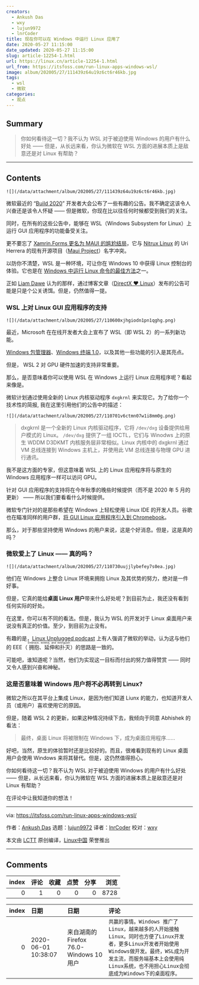 ```yaml
---
creators:
  - Ankush Das
  - wxy
  - lujun9972
  - lnrCoder
title: 现在你可以在 Windows 中运行 Linux 应用了
date: 2020-05-27 11:15:00
date_updated: 2020-05-27 11:15:00
slug: article-12254-1.html
url: https://linux.cn/article-12254-1.html
url_from: https://itsfoss.com/run-linux-apps-windows-wsl/
image: album/202005/27/111439z64u19z6ct6r46kb.jpg
tags:
  - wsl
  - 微软
categories:
  - 观点
---
```


## Summary

> 你如何看待这一切？我不认为 WSL 对于被迫使用 Windows 的用户有什么好处 —— 但是，从长远来看，你认为微软在 WSL 方面的进展本质上是敌意还是对 Linux 有帮助？

***

<!-- more -->

## Contents

`![](/data/attachment/album/202005/27/111439z64u19z6ct6r46kb.jpg)`

微软最近的 “[Build 2020](https://news.microsoft.com/build2020/)” 开发者大会公布了一些有趣的公告。我不确定这该令人兴奋还是该令人怀疑 —— 但是微软，你现在比以往任何时候都受到我们的关注。

同时，在所有的这些公告中，能够在 WSL（Windows Subsystem for Linux）上运行 GUI 应用程序的功能备受关注。

更不要忘了 [Xamrin.Forms 更名为 MAUI 的尴尬结局](https://itsfoss.com/microsoft-maui-kde-row/)，它与 [Nitrux Linux](https://itsfoss.com/nitrux-linux/) 的 Uri Herrera 的现有开源项目（[Maui Project](https://mauikit.org/)）名字冲突。

以防你不清楚，WSL 是一种环境，可让你在 Windows 10 中获得 Linux 控制台的体验。它也是在 [Windows 中运行 Linux 命令的最佳方法](https://itsfoss.com/run-linux-commands-in-windows/)之一。

正如 [Liam Dawe](https://www.gamingonlinux.com/2020/05/microsoft-build-directx-and-linux-plus-more) 认为的那样，通过博客文章（[DirectX ❤ Linux](https://devblogs.microsoft.com/directx/directx-heart-linux/)）发布的公告可能是只是个公关诱饵。但是，仍然值得一提。

### WSL 上对 Linux GUI 应用程序的支持

`![](/data/attachment/album/202005/27/110600xjhgiodn1pn1qghg.png)`

最近，Microsoft 在在线开发者大会上宣布了 WSL（即 WSL 2）的一系列新功能。

[Windows 包管理器](https://devblogs.microsoft.com/commandline/windows-package-manager-preview/)、[Windows 终端 1.0](https://devblogs.microsoft.com/commandline/windows-terminal-1-0/)，以及其他一些功能的引入是其亮点。

但是， WSL 2 对 GPU 硬件加速的支持非常重要。

那么，是否意味着你可以使用 WSL 在 Windows 上运行 Linux 应用程序呢？看起来像是。

微软计划通过使用全新的 Linux 内核驱动程序 `dxgkrnl` 来实现它。为了给你一个技术性的简报, 我在这里引用他们的公告中的描述：

`![](/data/attachment/album/202005/27/110701v6ctmn07w1i8mm0g.png)`

> 
> dxgkrnl 是一个全新的 Linux 内核驱动程序，它将 `/dev/dxg` 设备提供给用户模式的 Linux。 `/dev/dxg` 提供了一组 IOCTL，它们与 Winodws 上的原生 WDDM D3DKMT 内核服务层非常相似。Linux 内核中的 dxgkrnl 通过 VM 总线连接到 Windows 主机上，并使用此 VM 总线连接与物理 GPU 进行通讯。
> 
> 
> 

我不是这方面的专家，但这意味着 WSL 上的 Linux 应用程序将与原生的 Windows 应用程序一样可以访问 GPU。

针对 GUI 应用程序的支持将在今年秋季的晚些时候提供（而不是 2020 年 5 月的更新） —— 所以我们要看看什么时候提供。

微软专门针对的是那些希望在 Windows 上轻松使用 Linux IDE 的开发人员。谷歌也在瞄准同样的用户群，[将 GUI Linux 应用程序引入到 Chromebook](https://itsfoss.com/linux-apps-chromebook/)。

那么，对于那些坚持使用 Windows 的用户来说，这是个好消息。但是，这是真的吗？

### 微软爱上了 Linux —— 真的吗？

`![](/data/attachment/album/202005/27/110730uujjlybefey7s0ea.jpg)`

他们在 Windows 上整合 Linux 环境来拥抱 Linux 及其优势的努力，绝对是一件好事。

但是，它真的能给**桌面 Linux 用户**带来什么好处呢？到目前为止，我还没有看到任何实际的好处。

在这里，你可以有不同的看法。但是，我认为 WSL 的开发对于 Linux 桌面用户来说没有真正的价值。至少，到目前为止没有。

有趣的是，[Linux Unplugged podcast](https://linuxunplugged.com/354) 上有人强调了微软的举动，认为这与他们的 EEE（<ruby> 拥抱、延伸和扑灭 <rt>  Embrace, extend, and extinguish </rt></ruby>）的思路是一致的。

可能吧，谁知道呢？当然，他们为实现这一目标而付出的努力值得赞赏 —— 同时又令人感到兴奋和神秘。

### 这是否意味着 Windows 用户将不必再转到 Linux?

微软之所以在其平台上集成 Linux，是因为他们知道 Liunx 的能力，也知道开发人员（或用户）喜欢使用它的原因。

但是，随着 WSL 2 的更新，如果这种情况持续下去，我倾向于同意 Abhishek 的看法：

> 
> 最终，桌面 Linux 将被限制在 Windows 下，成为桌面应用程序……
> 
> 
> 

好吧，当然，原生的体验暂时还是比较好的。而且，很难看到现有的 Linux 桌面用户会使用 Windows 来将其替代。但是，这仍然值得担心。

你如何看待这一切？我不认为 WSL 对于被迫使用 Windows 的用户有什么好处 —— 但是，从长远来看，你认为微软在 WSL 方面的进展本质上是敌意还是对 Linux 有帮助？

在评论中让我知道你的想法！

---

via: <https://itsfoss.com/run-linux-apps-windows-wsl/>

作者：[Ankush Das](https://itsfoss.com/author/ankush/) 选题：[lujun9972](https://github.com/lujun9972) 译者：[lnrCoder](https://github.com/lnrCoder) 校对：[wxy](https://github.com/wxy)

本文由 [LCTT](https://github.com/LCTT/TranslateProject) 原创编译，[Linux中国](https://linux.cn/) 荣誉推出

***

## Comments


|   index |   评论 |   收藏 |   点赞 |   分享 |   浏览 |
|--------:|-------:|-------:|-------:|-------:|-------:|
|       0 |      1 |      0 |      0 |      0 |   8728 |

|   index | 日期                | 日期                                    | 评论                                                                                                                                                                                                                                 |
|--------:|:--------------------|:----------------------------------------|:-------------------------------------------------------------------------------------------------------------------------------------------------------------------------------------------------------------------------------------|
|       0 | 2020-06-01 10:38:07 | 来自湖南的 Firefox 76.0-Windows 10 用户 | `共赢的事情。Windows 推广了 Linux，越来越多的人开始接触Linux。同时也方便了Linux开发者，更多Linux开发者开始使用Windows做开发。最终，WSL成为开发主流，而服务端基本上会使用纯Linux系统，也不用担心Linux会彻底成为Windows下的桌面程序。` |

